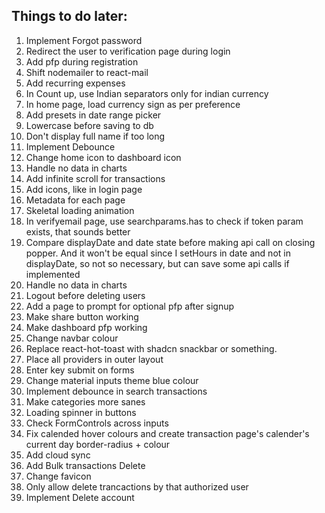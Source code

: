 ## Things to do later:

1. Implement Forgot password
2. Redirect the user to verification page during login
3. Add pfp during registration
4. Shift nodemailer to react-mail
5. Add recurring expenses
6. In Count up, use Indian separators only for indian currency
7. In home page, load currency sign as per preference
8. Add presets in date range picker
9. Lowercase before saving to db
10. Don't display full name if too long
11. Implement Debounce
12. Change home icon to dashboard icon
13. Handle no data in charts
14. Add infinite scroll for transactions
15. Add icons, like in login page
16. Metadata for each page
17. Skeletal loading animation
18. In verifyemail page, use searchparams.has to check if token param exists, that sounds better
19. Compare displayDate and date state before making api call on closing popper. And it won't be equal since I setHours in date and not in displayDate, so not so necessary, but can save some api calls if implemented
20. Handle no data in charts
21. Logout before deleting users
22. Add a page to prompt for optional pfp after signup
23. Make share button working
24. Make dashboard pfp working
25. Change navbar colour
26. Replace react-hot-toast with shadcn snackbar or something.
27. Place all providers in outer layout
28. Enter key submit on forms
29. Change material inputs theme blue colour
30. Implement debounce in search transactions
31. Make categories more sanes
32. Loading spinner in buttons
33. Check FormControls across inputs
34. Fix calended hover colours and create transaction page's calender's current day border-radius + colour
35. Add cloud sync
36. Add Bulk transactions Delete
37. Change favicon
38. Only allow delete trancactions by that authorized user
39. Implement Delete account
